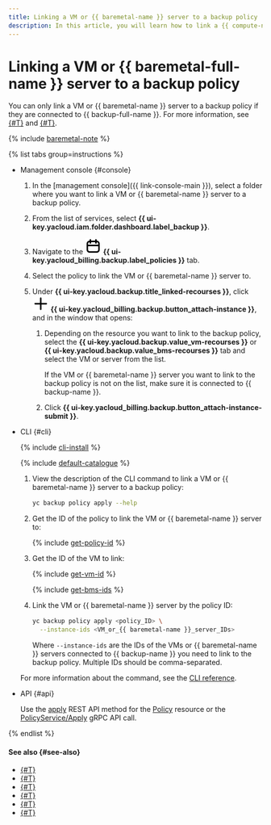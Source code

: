 ```yaml
---
title: Linking a VM or {{ baremetal-name }} server to a backup policy
description: In this article, you will learn how to link a {{ compute-name }} VM or {{ baremetal-full-name }} server to a backup policy.
---
```


# Linking a VM or {{ baremetal-full-name }} server to a backup policy

You can only link a VM or {{ baremetal-name }} server to a backup policy if they are connected to {{ backup-full-name }}. For more information, see [{#T}](../index.md#connect-vm) and [{#T}](../index.md#connect-baremetal).

{% include [baremetal-note](../../../_includes/backup/baremetal-note.md) %}

{% list tabs group=instructions %}

- Management console {#console}

  1. In the [management console]({{ link-console-main }}), select a folder where you want to link a VM or {{ baremetal-name }} server to a backup policy.
  1. From the list of services, select **{{ ui-key.yacloud.iam.folder.dashboard.label_backup }}**.
  1. Navigate to the ![policies](../../../_assets/console-icons/calendar.svg) **{{ ui-key.yacloud_billing.backup.label_policies }}** tab.
  1. Select the policy to link the VM or {{ baremetal-name }} server to.
  1. Under **{{ ui-key.yacloud.backup.title_linked-recourses }}**, click ![image](../../../_assets/console-icons/plus.svg) **{{ ui-key.yacloud_billing.backup.button_attach-instance }}**, and in the window that opens:

      1. Depending on the resource you want to link to the backup policy, select the **{{ ui-key.yacloud.backup.value_vm-recourses }}** or **{{ ui-key.yacloud.backup.value_bms-recourses }}** tab and select the VM or server from the list.

          If the VM or {{ baremetal-name }} server you want to link to the backup policy is not on the list, make sure it is connected to {{ backup-name }}.
      1. Click **{{ ui-key.yacloud_billing.backup.button_attach-instance-submit }}**.

- CLI {#cli}

  {% include [cli-install](../../../_includes/cli-install.md) %}

  {% include [default-catalogue](../../../_includes/default-catalogue.md) %}

  1. View the description of the CLI command to link a VM or {{ baremetal-name }} server to a backup policy: 

      ```bash
      yc backup policy apply --help
      ```

  1. Get the ID of the policy to link the VM or {{ baremetal-name }} server to:

      {% include [get-policy-id](../../../_includes/backup/operations/get-policy-id.md) %}

  1. Get the ID of the VM to link:

      {% include [get-vm-id](../../../_includes/backup/operations/get-vm-id.md) %}

      {% include [get-bms-ids](../../../_includes/backup/operations/get-bms-ids.md) %}

  1. Link the VM or {{ baremetal-name }} server by the policy ID:

      ```bash
      yc backup policy apply <policy_ID> \
        --instance-ids <VM_or_{{ baremetal-name }}_server_IDs>
      ```

      Where `--instance-ids` are the IDs of the VMs or {{ baremetal-name }} servers connected to {{ backup-name }} you need to link to the backup policy. Multiple IDs should be comma-separated.

  For more information about the command, see the [CLI reference](../../../cli/cli-ref/backup/cli-ref/policy/apply.md).

- API {#api}

  Use the [apply](../../backup/api-ref/Policy/apply.md) REST API method for the [Policy](../../backup/api-ref/Policy/index.md) resource or the [PolicyService/Apply](../../backup/api-ref/grpc/Policy/apply.md) gRPC API call.

{% endlist %}

#### See also {#see-also}

* [{#T}](../create-vm.md)
* [{#T}](../create-vm-windows.md)
* [{#T}](create.md)
* [{#T}](detach-vm.md)
* [{#T}](../../concepts/vm-connection.md)
* [{#T}](../../concepts/policy.md)

